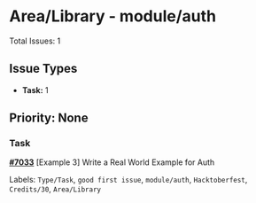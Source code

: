 # Area/Library - module/auth

Total Issues: 1

## Issue Types

- **Task:** 1

## Priority: None

### Task

**[#7033](https://github.com/ballerina-platform/ballerina-library/issues/7033)** [Example 3] Write a Real World Example for Auth

Labels: `Type/Task`, `good first issue`, `module/auth`, `Hacktoberfest`, `Credits/30`, `Area/Library`

